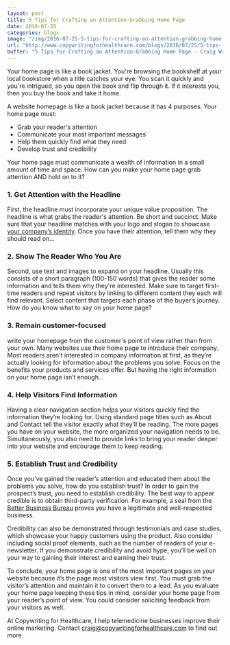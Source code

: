 ```yaml
---
layout: post
title: 5 Tips for Crafting an Attention-Grabbing Home Page
date: 2016-07-25
categories: blogs
image: "/img/2016-07-25-5-tips-for-crafting-an-attention-grabbing-home-page.png"
url: "http://www.copywritingforhealthcare.com/blogs/2016/07/25/5-tips-for-crafting-an-attention-grabbing-home-page.html"
buffer: "5 Tips for Crafting an Attention-Grabbing Home Page - Craig Warren http://www.copywritingforhealthcare.com/blogs/2016/07/25/5-tips-for-crafting-an-attention-grabbing-home-page.html"
---
```

 

Your home page is like a book jacket. You're browsing the bookshelf at your local bookstore when a title catches your eye. You scan it quickly and you're intrigued, so you open the book and flip through it. If it interests you, then you buy the book and take it home.

A website homepage is like a book jacket because it has 4 purposes. Your home page must: 

* Grab your reader's attention
* Communicate your most important messages
* Help them quickly find what they need
* Develop trust and credibility

Your home page must communicate a wealth of information in a small amount of time and space. How can you make your home page grab attention AND hold on to it?

### 1. Get Attention with the Headline

First, the headline must incorporate your unique value proposition. The headline is what grabs the reader's attention. Be short and succinct. Make sure that your headline matches with your logo and slogan to showcase [your company’s identity](http://www.keywebconcepts.com/blog/2010/08/16/the-importance-of-your-sites-homepage/). Once you have their attention, tell them why they should read on…

### 2. Show The Reader Who You Are

Second, use text and images to expand on your headline. Usually this consists of a short paragraph (100-150 words) that gives the reader some information and tells them why they're interested. Make sure to target first-time readers and repeat visitors by linking to different content they each will find relevant. Select content that targets each phase of the buyer’s journey. How do you know what to say on your home page?

### 3. Remain customer-focused

write your homepage from the customer's point of view rather than from your own. Many websites use their home page to introduce their company. Most readers aren't interested in company information at first, as they’re actually looking for information about the problems you solve. Focus on the benefits your products and services offer. But having the right information on your home  page isn’t enough…

### 4. Help Visitors Find Information

Having a clear navigation section helps your visitors quickly find the information they’re looking for. Using standard page titles such as About and Contact tell the visitor exactly what they’ll be reading. The more pages you have on your website, the more organized your navigation needs to be. Simultaneously, you also need to provide links to bring your reader deeper into your website and encourage them to keep reading. 

### 5. Establish Trust and Credibility

Once you’ve gained the reader’s attention and educated them about the problems you solve, how do you establish trust? In order to gain the prospect’s trust, you need to establish credibility. The best way to appear credible is to obtain third-party verification. For example, a seal from the [Better Business Bureau](https://www.bbb.org/) proves you have a legitimate and well-respected business. 

Credibility can also be demonstrated through testimonials and case studies, which showcase your happy customers using the product. Also consider including social proof elements, such as the number of readers of your e-newsletter. If you demonstrate credibility and avoid hype, you’ll be well on your way to gaining their interest and earning their trust.

To conclude, your home page is one of the most important pages on your website because it’s the page most visitors view first. You must grab the visitor’s attention and maintain it to convert them to a lead. As you evaluate your home page keeping these tips in mind, consider your home page from your reader’s point of view. You could consider soliciting feedback from your visitors as well.

At Copywriting for Healthcare, I help telemedicine businesses improve their online marketing. Contact craig@copywritingforhealthcare.com to find out more.